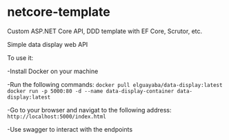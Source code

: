 # netcore-template
Custom ASP.NET Core API, DDD template with EF Core, Scrutor, etc.

Simple data display web API

To use it:

-Install Docker on your machine

-Run the following commands:
	```docker pull elguayaba/data-display:latest```
	```docker run -p 5000:80 -d --name data-display-container data-display:latest```

-Go to your browser and navigat to the following address:
	```http://localhost:5000/index.html```

-Use swagger to interact with the endpoints